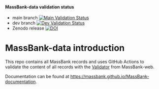 #### MassBank-data validation status 
* main branch [![Main Validation Status](https://github.com/MassBank/MassBank-data/actions/workflows/validate-records.yml/badge.svg?branch=main)](https://github.com/MassBank/MassBank-data/actions/workflows/validate-records.yml?query=branch%3Amain)
* dev branch [![Dev Validation Status](https://github.com/MassBank/MassBank-data/actions/workflows/validate-records.yml/badge.svg?branch=dev)](https://github.com/MassBank/MassBank-data/actions/workflows/validate-records.yml?query=branch%3Adev)
* Zenodo release [![DOI](https://zenodo.org/badge/125496536.svg)](https://zenodo.org/badge/latestdoi/125496536)

# MassBank-data introduction
This repo contains all MassBank records and uses GitHub Actions to validate the content of all records with the [Validator](https://github.com/MassBank/MassBank-web/blob/main/MassBank-Project/MassBank-lib/src/main/java/massbank/Validator.java) from MassBank-web.

Documentation can be found at https://massbank.github.io/MassBank-documentation.
